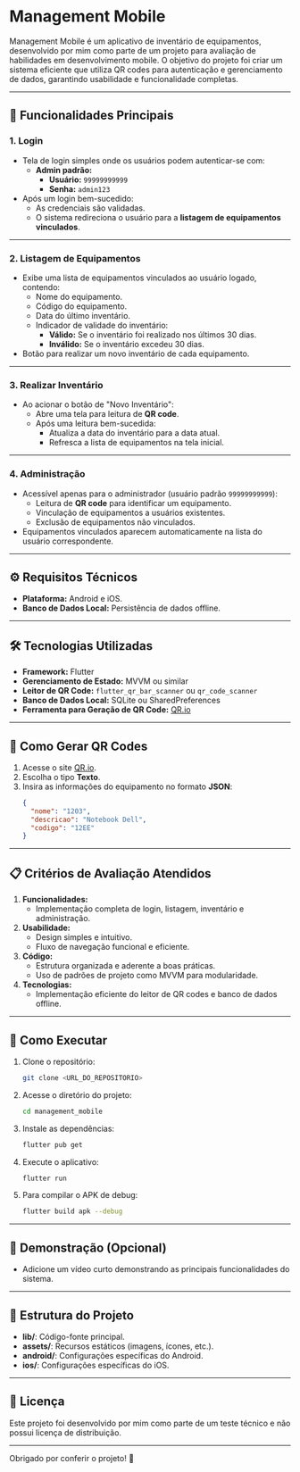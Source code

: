 # Management Mobile

Management Mobile é um aplicativo de inventário de equipamentos, desenvolvido por mim como parte de um projeto para avaliação de habilidades em desenvolvimento mobile. O objetivo do projeto foi criar um sistema eficiente que utiliza QR codes para autenticação e gerenciamento de dados, garantindo usabilidade e funcionalidade completas.

---

## 🚀 Funcionalidades Principais

### 1. **Login**
- Tela de login simples onde os usuários podem autenticar-se com:
  - **Admin padrão:** 
    - **Usuário:** `99999999999` 
    - **Senha:** `admin123`
- Após um login bem-sucedido:
  - As credenciais são validadas.
  - O sistema redireciona o usuário para a **listagem de equipamentos vinculados**.

---

### 2. **Listagem de Equipamentos**
- Exibe uma lista de equipamentos vinculados ao usuário logado, contendo:
  - Nome do equipamento.
  - Código do equipamento.
  - Data do último inventário.
  - Indicador de validade do inventário:
    - **Válido:** Se o inventário foi realizado nos últimos 30 dias.
    - **Inválido:** Se o inventário excedeu 30 dias.
- Botão para realizar um novo inventário de cada equipamento.

---

### 3. **Realizar Inventário**
- Ao acionar o botão de "Novo Inventário":
  - Abre uma tela para leitura de **QR code**.
  - Após uma leitura bem-sucedida:
    - Atualiza a data do inventário para a data atual.
    - Refresca a lista de equipamentos na tela inicial.

---

### 4. **Administração**
- Acessível apenas para o administrador (usuário padrão `99999999999`):
  - Leitura de **QR code** para identificar um equipamento.
  - Vinculação de equipamentos a usuários existentes.
  - Exclusão de equipamentos não vinculados.
- Equipamentos vinculados aparecem automaticamente na lista do usuário correspondente.

---

## ⚙️ Requisitos Técnicos
- **Plataforma:** Android e iOS.
- **Banco de Dados Local:** Persistência de dados offline.

---

## 🛠️ Tecnologias Utilizadas
- **Framework:** Flutter
- **Gerenciamento de Estado:** MVVM ou similar
- **Leitor de QR Code:** `flutter_qr_bar_scanner` ou `qr_code_scanner`
- **Banco de Dados Local:** SQLite ou SharedPreferences
- **Ferramenta para Geração de QR Code:** [QR.io](https://qr.io/)

---

## 🎯 Como Gerar QR Codes
1. Acesse o site [QR.io](https://qr.io/).
2. Escolha o tipo **Texto**.
3. Insira as informações do equipamento no formato **JSON**:
   ```json
   {
     "nome": "1203",
     "descricao": "Notebook Dell",
     "codigo": "12EE"
   }
   ```

---

## 📋 Critérios de Avaliação Atendidos
1. **Funcionalidades:** 
   - Implementação completa de login, listagem, inventário e administração.
2. **Usabilidade:**
   - Design simples e intuitivo.
   - Fluxo de navegação funcional e eficiente.
3. **Código:**
   - Estrutura organizada e aderente a boas práticas.
   - Uso de padrões de projeto como MVVM para modularidade.
4. **Tecnologias:**
   - Implementação eficiente do leitor de QR codes e banco de dados offline.

---

## 📝 Como Executar
1. Clone o repositório:
   ```bash
   git clone <URL_DO_REPOSITORIO>
   ```
2. Acesse o diretório do projeto:
   ```bash
   cd management_mobile
   ```
3. Instale as dependências:
   ```bash
   flutter pub get
   ```
4. Execute o aplicativo:
   ```bash
   flutter run
   ```
5. Para compilar o APK de debug:
   ```bash
   flutter build apk --debug
   ```

---

## 🎥 Demonstração (Opcional)
- Adicione um vídeo curto demonstrando as principais funcionalidades do sistema.

---

## 📂 Estrutura do Projeto
- **lib/**: Código-fonte principal.
- **assets/**: Recursos estáticos (imagens, ícones, etc.).
- **android/**: Configurações específicas do Android.
- **ios/**: Configurações específicas do iOS.

---

## 📜 Licença
Este projeto foi desenvolvido por mim como parte de um teste técnico e não possui licença de distribuição.

---

Obrigado por conferir o projeto! 🚀
